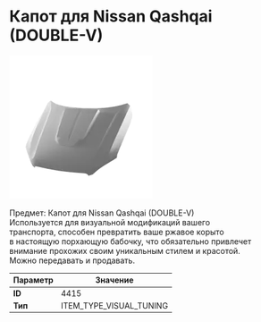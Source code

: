 # Капот для Nissan Qashqai (DOUBLE-V)

![Item Image](../img/4415.webp?raw=true)

Предмет: Капот для Nissan Qashqai (DOUBLE-V)<br>Используется для визуальной модификаций вашего<br>транспорта, способен превратить ваше ржавое корыто<br>в настоящую порхающую бабочку, что обязательно привлечет<br>внимание прохожих своим уникальным стилем и красотой.<br>Можно передавать и продавать.


| Параметр | Значение |
|----------|----------|
| **ID** | 4415 |
| **Тип** | ITEM_TYPE_VISUAL_TUNING |

